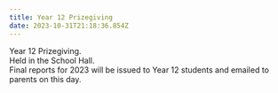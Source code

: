 ```yaml
---
title: Year 12 Prizegiving
date: 2023-10-31T21:18:36.854Z
---
```

Year 12 Prizegiving.  
Held in the School Hall.  
Final reports for 2023 will be issued to Year 12 students and emailed to parents on this day.